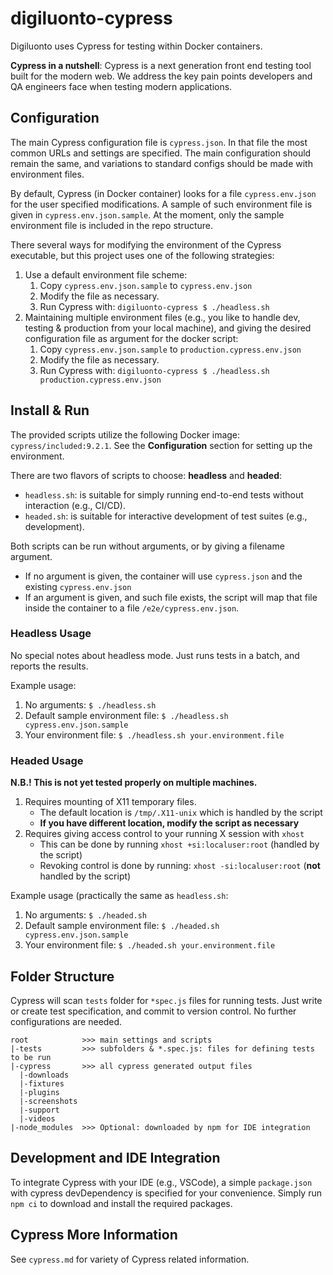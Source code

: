 # digiluonto-cypress
Digiluonto uses Cypress for testing within Docker containers.

**Cypress in a nutshell**: Cypress is a next generation front end testing tool built for the modern web. We address the key pain points developers and QA engineers face when testing modern applications.


## Configuration
The main Cypress configuration file is `cypress.json`. In that file the most common URLs and settings are specified. The main configuration should remain the same, and variations to standard configs should be made with environment files.

By default, Cypress (in Docker container) looks for a file `cypress.env.json` for the user specified modifications. A sample of such environment file is given in `cypress.env.json.sample`. At the moment, only the sample environment file is included in the repo structure.

There several ways for modifying the environment of the Cypress executable, but this project uses one of the following strategies:
1. Use a default environment file scheme:
   1. Copy `cypress.env.json.sample` to `cypress.env.json`
   2. Modify the file as necessary.
   3. Run Cypress with: `digiluonto-cypress $ ./headless.sh`
2. Maintaining multiple environment files (e.g., you like to handle dev, testing & production from your local machine), and giving the desired configuration file as argument for the docker script:
   1. Copy `cypress.env.json.sample` to `production.cypress.env.json`
   2. Modify the file as necessary.
   3. Run Cypress with: `digiluonto-cypress $ ./headless.sh production.cypress.env.json`


## Install & Run
The provided scripts utilize the following Docker image: `cypress/included:9.2.1`. See the **Configuration** section for setting up the environment.

There are two flavors of scripts to choose: **headless** and **headed**:
* `headless.sh`: is suitable for simply running end-to-end tests without interaction (e.g., CI/CD).
* `headed.sh`: is suitable for interactive development of test suites (e.g., development).

Both scripts can be run without arguments, or by giving a filename argument.
- If no argument is given, the container will use `cypress.json` and the existing `cypress.env.json`
- If an argument is given, and such file exists, the script will map that file inside the container to a file `/e2e/cypress.env.json`.

### Headless Usage
No special notes about headless mode. Just runs tests in a batch, and reports the results.

Example usage:
1. No arguments: `$ ./headless.sh`
2. Default sample environment file: `$ ./headless.sh cypress.env.json.sample`
3. Your environment file: `$ ./headless.sh your.environment.file`

### Headed Usage
**N.B.! This is not yet tested properly on multiple machines.**

1. Requires mounting of X11 temporary files.
   * The default location is `/tmp/.X11-unix` which is handled by the script
   * **If you have different location, modify the script as necessary**
2. Requires giving access control to your running X session with `xhost`
   * This can be done by running `xhost +si:localuser:root` (handled by the script)
   * Revoking control is done by running: `xhost -si:localuser:root` (**not** handled by the script)

Example usage (practically the same as `headless.sh`:
1. No arguments: `$ ./headed.sh`
2. Default sample environment file: `$ ./headed.sh cypress.env.json.sample`
3. Your environment file: `$ ./headed.sh your.environment.file`

## Folder Structure
Cypress will scan `tests` folder for `*spec.js` files for running tests. Just write or create test specification, and commit to version control. No further configurations are needed.

```
root 			>>> main settings and scripts
|-tests			>>> subfolders & *.spec.js: files for defining tests to be run
|-cypress		>>> all cypress generated output files
  |-downloads
  |-fixtures
  |-plugins
  |-screenshots
  |-support
  |-videos
|-node_modules	>>> Optional: downloaded by npm for IDE integration
```


## Development and IDE Integration
To integrate Cypress with your IDE (e.g., VSCode), a simple `package.json` with cypress devDependency is specified for your convenience. Simply run `npm ci` to download and install the required packages.


## Cypress More Information
See `cypress.md` for variety of Cypress related information.
